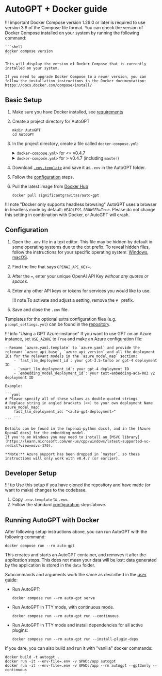 # AutoGPT + Docker guide

!!! important
    Docker Compose version 1.29.0 or later is required to use version 3.9 of the Compose file format.
    You can check the version of Docker Compose installed on your system by running the following command:

    ```shell
    docker compose version
    ```

    This will display the version of Docker Compose that is currently installed on your system.

    If you need to upgrade Docker Compose to a newer version, you can follow the installation instructions in the Docker documentation: https://docs.docker.com/compose/install/

## Basic Setup

1. Make sure you have Docker installed, see [requirements](#requirements)
2. Create a project directory for AutoGPT

    ```shell
    mkdir AutoGPT
    cd AutoGPT
    ```

3. In the project directory, create a file called `docker-compose.yml`:

    <details>
    <summary>
      <code>docker-compose.yml></code> for <= v0.4.7
    </summary>

    ```yaml
    version: "3.9"
    services:
      auto-gpt:
        image: significantgravitas/auto-gpt
        env_file:
          - .env
        profiles: ["exclude-from-up"]
        volumes:
          - ./auto_gpt_workspace:/app/auto_gpt_workspace
          - ./data:/app/data
          ## allow auto-gpt to write logs to disk
          - ./logs:/app/logs
          ## uncomment following lines if you want to make use of these files
          ## you must have them existing in the same folder as this docker-compose.yml
          #- type: bind
          #  source: ./azure.yaml
          #  target: /app/azure.yaml
          #- type: bind
          #  source: ./ai_settings.yaml
          #  target: /app/ai_settings.yaml
          #- type: bind
          #  source: ./prompt_settings.yaml
          #  target: /app/prompt_settings.yaml
    ```
    </details>

    <details>
    <summary>
      <code>docker-compose.yml></code> for > v0.4.7 (including <code>master</code>)
    </summary>

    ```yaml
    version: "3.9"
    services:
      auto-gpt:
        image: significantgravitas/auto-gpt
        env_file:
          - .env
        ports:
          - "8000:8000"  # remove this if you just want to run a single agent in TTY mode
        profiles: ["exclude-from-up"]
        volumes:
          - ./data:/app/data
          ## allow auto-gpt to write logs to disk
          - ./logs:/app/logs
          ## uncomment following lines if you want to make use of these files
          ## you must have them existing in the same folder as this docker-compose.yml
          #- type: bind
          #  source: ./ai_settings.yaml
          #  target: /app/ai_settings.yaml
          #- type: bind
          #  source: ./prompt_settings.yaml
          #  target: /app/prompt_settings.yaml
    ```
    </details>


4. Download [`.env.template`][.env.template] and save it as `.env` in the AutoGPT folder.
5. Follow the [configuration](#configuration) steps.
6. Pull the latest image from [Docker Hub]

    ```shell
    docker pull significantgravitas/auto-gpt
    ```

!!! note "Docker only supports headless browsing"
    AutoGPT uses a browser in headless mode by default: `HEADLESS_BROWSER=True`.
    Please do not change this setting in combination with Docker, or AutoGPT will crash.

[.env.template]: https://github.com/Significant-Gravitas/AutoGPT/tree/master/autogpts/autogpt/.env.template
[Docker Hub]: https://hub.docker.com/r/significantgravitas/auto-gpt

## Configuration

1. Open the `.env` file in a text editor. This file may
    be hidden by default in some operating systems due to the dot prefix. To reveal
    hidden files, follow the instructions for your specific operating system:
    [Windows][show hidden files/Windows], [macOS][show hidden files/macOS].
2. Find the line that says `OPENAI_API_KEY=`.
3. After the `=`, enter your unique OpenAI API Key *without any quotes or spaces*.
4. Enter any other API keys or tokens for services you would like to use.

    !!! note
        To activate and adjust a setting, remove the `# ` prefix.

5. Save and close the `.env` file.

Templates for the optional extra configuration files (e.g. `prompt_settings.yml`) can be
found in the [repository].

!!! info "Using a GPT Azure-instance"
    If you want to use GPT on an Azure instance, set `USE_AZURE` to `True` and
    make an Azure configuration file:

    - Rename `azure.yaml.template` to `azure.yaml` and provide the relevant `azure_api_base`, `azure_api_version` and all the deployment IDs for the relevant models in the `azure_model_map` section:
        - `fast_llm_deployment_id`: your gpt-3.5-turbo or gpt-4 deployment ID
        - `smart_llm_deployment_id`: your gpt-4 deployment ID
        - `embedding_model_deployment_id`: your text-embedding-ada-002 v2 deployment ID

    Example:

    ```yaml
    # Please specify all of these values as double-quoted strings
    # Replace string in angled brackets (<>) to your own deployment Name
    azure_model_map:
        fast_llm_deployment_id: "<auto-gpt-deployment>"
        ...
    ```

    Details can be found in the [openai-python docs], and in the [Azure OpenAI docs] for the embedding model.
    If you're on Windows you may need to install an [MSVC library](https://learn.microsoft.com/en-us/cpp/windows/latest-supported-vc-redist?view=msvc-170).

    **Note:** Azure support has been dropped in `master`, so these instructions will only work with v0.4.7 (or earlier).

[repository]: https://github.com/Significant-Gravitas/AutoGPT/autogpts/autogpt
[show hidden files/Windows]: https://support.microsoft.com/en-us/windows/view-hidden-files-and-folders-in-windows-97fbc472-c603-9d90-91d0-1166d1d9f4b5
[show hidden files/macOS]: https://www.pcmag.com/how-to/how-to-access-your-macs-hidden-files
[openai-python docs]: https://github.com/openai/openai-python#microsoft-azure-endpoints
[Azure OpenAI docs]: https://learn.microsoft.com/en-us/azure/cognitive-services/openai/tutorials/embeddings?tabs=command-line

## Developer Setup

!!! tip
    Use this setup if you have cloned the repository and have made (or want to make)
    changes to the codebase.

1. Copy `.env.template` to `.env`.
2. Follow the standard [configuration](#configuration) steps above.

## Running AutoGPT with Docker

After following setup instructions above, you can run AutoGPT with the following command:

```shell
docker compose run --rm auto-gpt
```

This creates and starts an AutoGPT container, and removes it after the application stops.
This does not mean your data will be lost: data generated by the application is stored
in the `data` folder.

Subcommands and arguments work the same as described in the [user guide]:

* Run AutoGPT:
    ```shell
    docker compose run --rm auto-gpt serve
    ```
* Run AutoGPT in TTY mode, with continuous mode.
    ```shell
    docker compose run --rm auto-gpt run --continuous
    ```
* Run AutoGPT in TTY mode and install dependencies for all active plugins:
    ```shell
    docker compose run --rm auto-gpt run --install-plugin-deps
    ```

If you dare, you can also build and run it with "vanilla" docker commands:

```shell
docker build -t autogpt .
docker run -it --env-file=.env -v $PWD:/app autogpt
docker run -it --env-file=.env -v $PWD:/app --rm autogpt --gpt3only --continuous
```

[user guide]: /autogpt/usage/#command-line-interface
